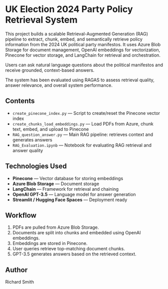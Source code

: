 # UK Election 2024 Party Policy Retrieval System

This project builds a scalable Retrieval-Augmented Generation (RAG) pipeline to extract, chunk, embed, and semantically retrieve policy information from the 2024 UK political party manifestos.
It uses Azure Blob Storage for document management, OpenAI embeddings for vectorization, Pinecone for vector storage, and LangChain for retrieval and orchestration.

Users can ask natural language questions about the political manifestos and receive grounded, context-based answers.

The system has been evaluated using RAGAS to assess retrieval quality, answer relevance, and overall system performance.

## Contents
- `create_pinecone_index.py` — Script to create/reset the Pinecone vector index
- `create_chunks_load_embeddings.py` — Load PDFs from Azure, chunk text, embed, and upload to Pinecone
- `RAG_question_answer.py` — Main RAG pipeline: retrieves context and generates answers
- `RAG_Evaluation.ipynb` — Notebook for evaluating RAG retrieval and answer quality

## Technologies Used
- **Pinecone** — Vector database for storing embeddings
- **Azure Blob Storage** — Document storage
- **LangChain** — Framework for retrieval and chaining
- **OpenAI GPT-3.5** — Language model for answer generation
- **Streamlit / Hugging Face Spaces** — Deployment ready

## Workflow
1. PDFs are pulled from Azure Blob Storage.
2. Documents are split into chunks and embedded using OpenAI embeddings.
3. Embeddings are stored in Pinecone.
4. User queries retrieve top-matching document chunks.
5. GPT-3.5 generates answers based on the retrieved context.

## Author
Richard Smith
